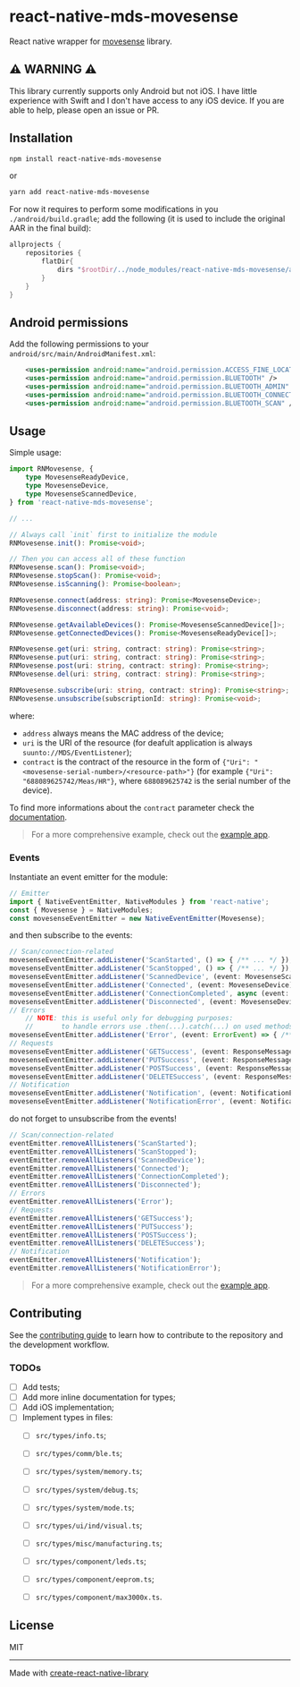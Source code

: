 # react-native-mds-movesense

React native wrapper for [movesense](https://www.movesense.com/movesense-active/) library.

## ⚠️ WARNING ⚠️

This library currently supports only Android but not iOS. I have little experience with Swift and I don't have access to any iOS device. If you are able to help, please open an issue or PR.

## Installation

```sh
npm install react-native-mds-movesense
```

or

```sh
yarn add react-native-mds-movesense
```

For now it requires to perform some modifications in you `./android/build.gradle`; add the following (it is used to include the original AAR in the final build):

```gradle
allprojects {
    repositories {
        flatDir{
            dirs "$rootDir/../node_modules/react-native-mds-movesense/android/libs"
        }
    }
}
```


## Android permissions

Add the following permissions to your `android/src/main/AndroidManifest.xml`:

```xml
    <uses-permission android:name="android.permission.ACCESS_FINE_LOCATION"/>
    <uses-permission android:name="android.permission.BLUETOOTH" />
    <uses-permission android:name="android.permission.BLUETOOTH_ADMIN" />
    <uses-permission android:name="android.permission.BLUETOOTH_CONNECT" />
    <uses-permission android:name="android.permission.BLUETOOTH_SCAN" />
```

## Usage

Simple usage:

```typescript
import RNMovesense, {
    type MovesenseReadyDevice,
    type MovesenseDevice,
    type MovesenseScannedDevice,
} from 'react-native-mds-movesense';

// ...

// Always call `init` first to initialize the module
RNMovesense.init(): Promise<void>;

// Then you can access all of these function
RNMovesense.scan(): Promise<void>;
RNMovesense.stopScan(): Promise<void>;
RNMovesense.isScanning(): Promise<boolean>;

RNMovesense.connect(address: string): Promise<MovesenseDevice>;
RNMovesense.disconnect(address: string): Promise<void>;

RNMovesense.getAvailableDevices(): Promise<MovesenseScannedDevice[]>;
RNMovesense.getConnectedDevices(): Promise<MovesenseReadyDevice[]>;

RNMovesense.get(uri: string, contract: string): Promise<string>;
RNMovesense.put(uri: string, contract: string): Promise<string>;
RNMovesense.post(uri: string, contract: string): Promise<string>;
RNMovesense.del(uri: string, contract: string): Promise<string>;

RNMovesense.subscribe(uri: string, contract: string): Promise<string>;
RNMovesense.unsubscribe(subscriptionId: string): Promise<void>;
```

where:
- `address` always means the MAC address of the device;
- `uri` is the URI of the resource (for deafult application is always `suunto://MDS/EventListener`);
- `contract` is the contract of the resource in the form of `{"Uri": "<movesense-serial-number>/<resource-path>"}` (for example `{"Uri": "688089625742/Meas/HR"}`, where `688089625742` is the serial number of the device).

To find more informations about the `contract` parameter check the [documentation](https://www.movesense.com/docs/esw/api_reference/).

> For a more comprehensive example, check out the [example app](https://github.com/ferdiu/react-native-mds-movesense/blob/main/example/src/App.tsx).

### Events

Instantiate an event emitter for the module:

```typescript
// Emitter
import { NativeEventEmitter, NativeModules } from 'react-native';
const { Movesense } = NativeModules;
const movesenseEventEmitter = new NativeEventEmitter(Movesense);
```

and then subscribe to the events:

```typescript
// Scan/connection-related
movesenseEventEmitter.addListener('ScanStarted', () => { /** ... */ });
movesenseEventEmitter.addListener('ScanStopped', () => { /** ... */ });
movesenseEventEmitter.addListener('ScannedDevice', (event: MovesenseScannedDevice) => { /** ... */ });
movesenseEventEmitter.addListener('Connected', (event: MovesenseDevice) => { /** ... */ });
movesenseEventEmitter.addListener('ConnectionCompleted', async (event: MovesenseReadyDevice) => { /** ... */ });
movesenseEventEmitter.addListener('Disconnected', (event: MovesenseDevice) => { /** ... */ });
// Errors
    // NOTE: this is useful only for debugging purposes:
    //       to handle errors use .then(...).catch(...) on used methods
movesenseEventEmitter.addListener('Error', (event: ErrorEvent) => { /** ... */ });
// Requests
movesenseEventEmitter.addListener('GETSuccess', (event: ResponseMessage) => { /** ... */ });
movesenseEventEmitter.addListener('PUTSuccess', (event: ResponseMessage) => { /** ... */ });
movesenseEventEmitter.addListener('POSTSuccess', (event: ResponseMessage) => { /** ... */ });
movesenseEventEmitter.addListener('DELETESuccess', (event: ResponseMessage) => { /** ... */ });
// Notification
movesenseEventEmitter.addListener('Notification', (event: NotificationEvent) => { /** ... */ });
movesenseEventEmitter.addListener('NotificationError', (event: NotificationErrorEvent) => { /** ... */ });
```

do not forget to unsubscribe from the events!

```typescript
// Scan/connection-related
eventEmitter.removeAllListeners('ScanStarted');
eventEmitter.removeAllListeners('ScanStopped');
eventEmitter.removeAllListeners('ScannedDevice');
eventEmitter.removeAllListeners('Connected');
eventEmitter.removeAllListeners('ConnectionCompleted');
eventEmitter.removeAllListeners('Disconnected');
// Errors
eventEmitter.removeAllListeners('Error');
// Requests
eventEmitter.removeAllListeners('GETSuccess');
eventEmitter.removeAllListeners('PUTSuccess');
eventEmitter.removeAllListeners('POSTSuccess');
eventEmitter.removeAllListeners('DELETESuccess');
// Notification
eventEmitter.removeAllListeners('Notification');
eventEmitter.removeAllListeners('NotificationError');
```

> For a more comprehensive example, check out the [example app](https://github.com/ferdiu/react-native-mds-movesense/blob/main/example/src/App.tsx).

## Contributing

See the [contributing guide](CONTRIBUTING.md) to learn how to contribute to the repository and the development workflow.

### TODOs

- [ ] Add tests;
- [ ] Add more inline documentation for types;
- [ ] Add iOS implementation;
- [ ] Implement types in files:
    - [ ] `src/types/info.ts`;
    - [ ] `src/types/comm/ble.ts`;
    - [ ] `src/types/system/memory.ts`;
    - [ ] `src/types/system/debug.ts`;
    - [ ] `src/types/system/mode.ts`;
    - [ ] `src/types/ui/ind/visual.ts`;
    - [ ] `src/types/misc/manufacturing.ts`;
    - [ ] `src/types/component/leds.ts`;
    - [ ] `src/types/component/eeprom.ts`;
    - [ ] `src/types/component/max3000x.ts`.


## License

MIT

---

Made with [create-react-native-library](https://github.com/callstack/react-native-builder-bob)
